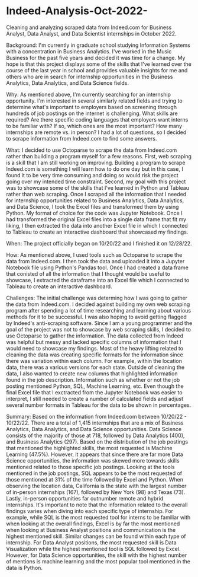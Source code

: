 # Indeed-Analysis-Oct-2022-
Cleaning and analyzing scraped data from Indeed.com for Business Analyst, Data Analyst, and Data Scientist internships in October 2022. 

Background: I'm currently in graduate school studying Information Systems with a concentration in Business Analytics. I've worked in the Music Business for the past five years and decided it was time for a change. My hope is that this project displays some of the skills that I've learned over the course of the last year in school and provides valuable insights for me and others who are in search for internship opportunities in the Business Analytics, Data Analytics, and Data Science fields. 

Why: As mentioned above, I'm currently searching for an internship opportunity. I'm interested in several similarly related fields and trying to determine what's important to employers based on screening through hundreds of job postings on the internet is challenging. What skills are required? Are there specific coding languages that employers want interns to be familiar with? If so, which ones are the most important? How many internships are remote vs. in person? I had a lot of questions, so I decided to scrape information from Indeed.com to find some answers. 

What: I decided to use Octoparse to scrape the data from Indeed.com rather than building a program myself for a few reasons. First, web scraping is a skill that I am still working on improving. Building a program to scrape Indeed.com is something I will learn how to do one day but in this case, I found it to be very time consuming and doing so would risk the project going over my intended time constraint. Second, my goal with this project was to showcase some of the skills that I've learned in Python and Tableau rather than web scraping. Once I scraped all the information that I needed for internship opportunities related to Business Analytics, Data Analytics, and Data Science, I took the Excel files and transformed them by using Python. My format of choice for the code was Jupyter Notebook. Once I had transformed the original Excel files into a single data frame that fit my liking, I then extracted the data into another Excel file in which I connected to Tableau to create an interactive dashboard that showcased my findings. 

When: The project officially began on 10/20/22 and I finished it on 12/28/22. 

How: As mentioned above, I used tools such as Octoparse to scrape the data from Indeed.com. I then took the data and uploaded it into a Jupyter Notebook file using Python's Pandas tool. Once I had created a data frame that conisted of all the information that I thought would be useful to showcase, I extracted the dataframe into an Excel file which I connected to Tableau to create an interactive dashboard. 

Challenges: The initial challenge was determing how I was going to gather the data from Indeed.com. I decided against building my own web scraping program after spending a lot of time researching and learning about various methods for it to be successful. I was also hoping to avoid getting flagged by Indeed's anti-scraping software. Since I am a young programmer and the goal of the project was not to showcase by web scraping skills, I decided to use Octoparse to gather the information. The data collected from Indeed was helpful but messy and lacked specific columns of information that I would need to showcase my findings. Most of the heavy lifting related to cleaning the data was creating specific formats for the information since there was variation within each column. For example, within the location data, there was a various versions for each state. Outside of cleaning the data, I also wanted to create new columns that highlighted information found in the job description. Information such as whether or not the job posting mentioned Python, SQL, Machine Learning, etc. Even though the final Excel file that I exctracted from the Jupyter Notebook was easier to interpret, I still needed to create a number of calculated fields and adjust several number formats in Tableau for the data to be shown in percentages. 

Summary: Based on the information from Indeed.com between 10/20/22 - 10/22/22. There are a total of 1,415 internships that are a mix of Business Analytics, Data Analytics, and Data Science opportunities. Data Science consists of the majority of those at 718, followed by Data Analytics (400), and Business Analytics (297). Based on the distribution of the job postings that mentioned the highlighted skills, the most requested is Machine Learning (47.5%). However, it appears that since there are far more Data Science opportunities, the information was skewed more towards skills mentioned related to those specific job postings. Looking at the tools mentioned in the job postings, SQL appears to be the most requested of those mentioned at 31% of the time followed by Excel and Python. When observing the location data, California is the state with the largest number of in-person internships (167), followed by New York (98) and Texas (73). Lastly, in-person opportunities far outnumber remote and hybrid internships. It's important to note that the information related to the overall findings varies when diving into each specific type of internship. For example, while SQL is the most requested tool for interns to be familiar with when looking at the overall findings, Excel is by far the most mentioned when looking at Business Analyst positions and communication is the highest mentioned skill. Similar changes can be found within each type of internship. For Data Analyst positions, the most requested skill is Data Visualization while the highest mentioned tool is SQL followed by Excel. However, for Data Science opportunities, the skill with the highest number of mentions is machine learning and the most popular tool mentioned in the data is Python. 



